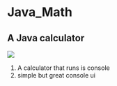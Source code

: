 # Java_Math       
## A Java calculator 
![](http://icons.iconarchive.com/icons/dtafalonso/android-lollipop/256/Calculator-icon.png)
1. A calculator that runs is console 
2. simple but great console ui

